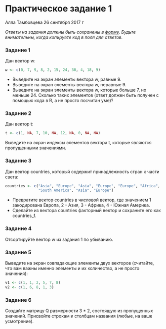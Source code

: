 Практическое задание 1
================
Алла Тамбовцева
26 сентября 2017 г

*Ответы на задания должны быть сохранены в [форму](https://goo.gl/forms/JRs8IW2yNyPOnNzf2). Будьте внимательны, когда копируете код в поля для ответов.*

### Задание 1

Дан вектор w:

``` r
w <- c(0, 7, 9, 8, 2, 15, 24, 30, 4, 18, 9)
```

-   Выведите на экран элементы вектора w, равные 9.
-   Выведите на экран элементы вектора w, неравные 9.
-   Выведите на экран элементы вектора w, которые больше 7, но меньше 24. Сколько таких элементов (ответ должен быть получен с помощью кода в R, а не просто посчитан уме)?

### Задание 2

Дан вектор t:

``` r
t <- c(1, NA, 7, 10, NA, 12, NA, 0, NA, NA)
```

Выведите на экран индексы элементов вектора t, которые являются пропущенными значениями.

### Задание 3

Дан вектор countries, который содержит принадлежность стран к части света:

``` r
countries <- c("Asia", "Europe", "Asia", "Europe", "Europe", "Africa", "South America", 
               "South America", "Asia", "Europe") 
```

-   Превратите вектор countries в числовой вектор, где значением 1 закодирована Европа, 2 - Азия, 3 - Африка, 4 - Южная Америка.
-   Сделайте из вектора countries факторный вектор и сохраните его как countries\_f.

### Задание 4

Отсортируйте вектор w из задания 1 по убыванию.

### Задание 5

Выведите на экран совпадающие элементы двух векторов (считайте, что вам важны именно элементы и их количество, а не просто значения):

``` r
v1 <- c(1, 1, 2, 5, 7, 8)
v2 <- c(1, 6, 8, 1, 3)
```

### Задание 6

Создайте матрицу Q размерности 3 \* 2, состоящую из пропущенных значений. Присвойте строкам и столбцам названия (любые, на ваше усмотрение).
